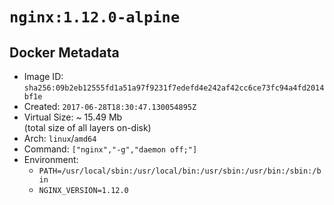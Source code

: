# `nginx:1.12.0-alpine`

## Docker Metadata

- Image ID: `sha256:09b2eb12555fd1a51a97f9231f7edefd4e242af42cc6ce73fc94a4fd2014bf1e`
- Created: `2017-06-28T18:30:47.130054895Z`
- Virtual Size: ~ 15.49 Mb  
  (total size of all layers on-disk)
- Arch: `linux`/`amd64`
- Command: `["nginx","-g","daemon off;"]`
- Environment:
  - `PATH=/usr/local/sbin:/usr/local/bin:/usr/sbin:/usr/bin:/sbin:/bin`
  - `NGINX_VERSION=1.12.0`
